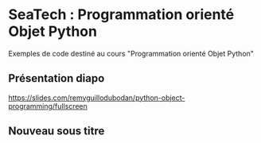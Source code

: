 # SeaTech : Programmation orienté Objet Python

Exemples de code destiné au cours "Programmation orienté Objet Python"

## Présentation diapo

https://slides.com/remyguillodubodan/python-object-programming/fullscreen

## Nouveau sous titre
